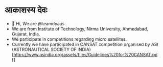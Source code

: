 # आकाशस्य देवः
- 👋 Hi, We are @teamdyaus
- We are from Institute of Technology, Nirma University, Ahmedabad, Gujarat, India.
- We participate in competitions regarding micro satellites.
- Currently we have participated in CANSAT competition organised by ASI (ASTRONAUTICAL SOCIETY OF INDIA)[https://www.asindia.org/assets/files/Guidelines%20for%20CANSAT.pdf]

